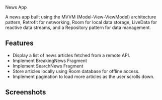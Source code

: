 News App

A news app built using the MVVM (Model-View-ViewModel) architecture pattern, Retrofit for networking, Room for local data storage, LiveData for reactive data streams, and a Repository pattern for data management.

## Features
- Display a list of news articles fetched from a remote API.
- Implement BreakingNews Fragment  
- Implement SearchNews Fragment  
- Store articles locally using Room database for offline access.
- Implement pagination to load more articles as the user scrolls down.

## Screenshots


